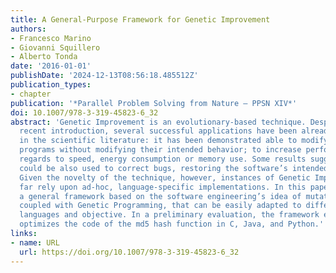 ```yaml
---
title: A General-Purpose Framework for Genetic Improvement
authors:
- Francesco Marino
- Giovanni Squillero
- Alberto Tonda
date: '2016-01-01'
publishDate: '2024-12-13T08:56:18.485512Z'
publication_types:
- chapter
publication: '*Parallel Problem Solving from Nature – PPSN XIV*'
doi: 10.1007/978-3-319-45823-6_32
abstract: 'Genetic Improvement is an evolutionary-based technique. Despite its relatively
  recent introduction, several successful applications have been already reported
  in the scientific literature: it has been demonstrated able to modify the code complex
  programs without modifying their intended behavior; to increase performance with
  regards to speed, energy consumption or memory use. Some results suggest that it
  could be also used to correct bugs, restoring the software’s intended functionalities.
  Given the novelty of the technique, however, instances of Genetic Improvement so
  far rely upon ad-hoc, language-specific implementations. In this paper, we propose
  a general framework based on the software engineering’s idea of mutation testing
  coupled with Genetic Programming, that can be easily adapted to different programming
  languages and objective. In a preliminary evaluation, the framework efficiently
  optimizes the code of the md5 hash function in C, Java, and Python.'
links:
- name: URL
  url: https://doi.org/10.1007/978-3-319-45823-6_32
---
```

